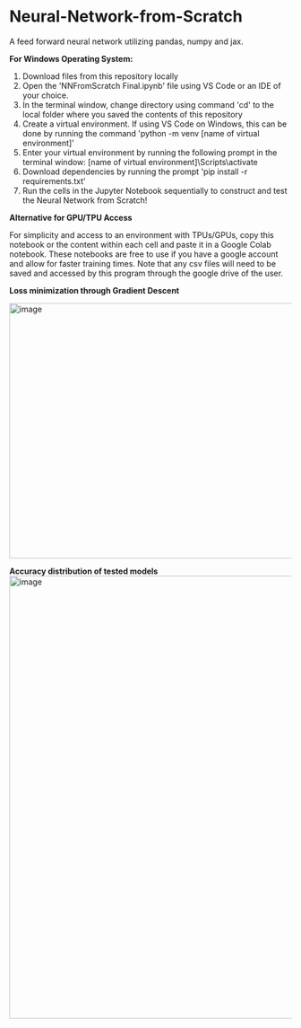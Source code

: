 # Neural-Network-from-Scratch
A feed forward neural network utilizing pandas, numpy and jax.

<b>For Windows Operating System:</b>
1. Download files from this repository locally
2. Open the 'NNFromScratch Final.ipynb' file using VS Code or an IDE of your choice.
3. In the terminal window, change directory using command 'cd' to the local folder where you saved the contents of this repository
4. Create a virtual environment. If using VS Code on Windows, this can be done by running the command 'python -m venv [name of virtual environment]'
5. Enter your virtual environment by running the following prompt in the terminal window: [name of virtual environment]\Scripts\activate
6. Download dependencies by running the prompt 'pip install -r requirements.txt'
7. Run the cells in the Jupyter Notebook sequentially to construct and test the Neural Network from Scratch!

<b>Alternative for GPU/TPU Access</b>

For simplicity and access to an environment with TPUs/GPUs, copy this notebook or the content within each cell and paste it in a Google Colab notebook.
These notebooks are free to use if you have a google account and allow for faster training times. Note that any csv files will need to be saved and accessed by this program through the google drive of the user.


<b>Loss minimization through Gradient Descent</b>

<img width="576" height="455" alt="image" src="https://github.com/user-attachments/assets/ed20dadf-088d-45c4-901d-687a3094279c" />

<b>Accuracy distribution of tested models</b>
<img width="989" height="789" alt="image" src="https://github.com/user-attachments/assets/06983acc-f033-4662-a5b1-dc97cf5f82cb" />
